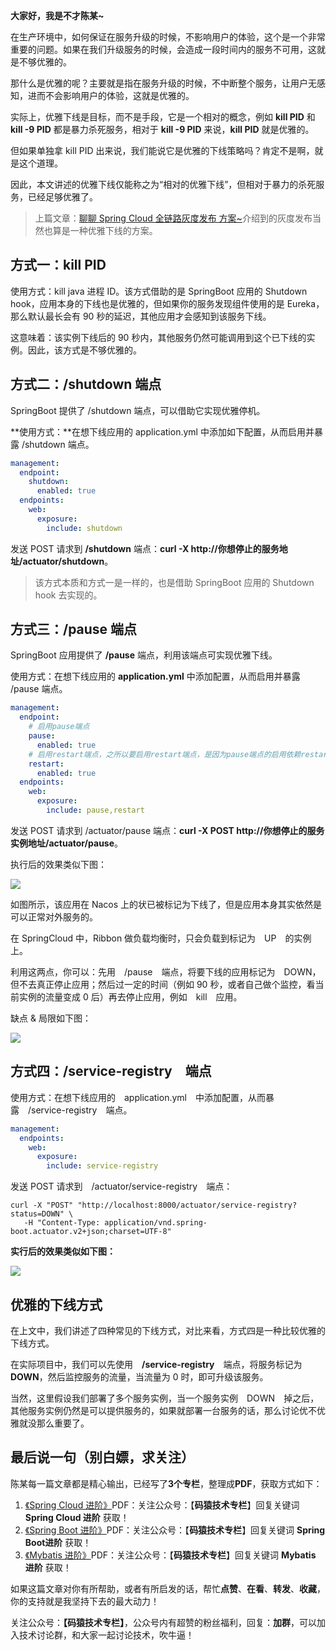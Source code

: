 **大家好，我是不才陈某~**

在生产环境中，如何保证在服务升级的时候，不影响用户的体验，这个是一个非常重要的问题。如果在我们升级服务的时候，会造成一段时间内的服务不可用，这就是不够优雅的。

那什么是优雅的呢？主要就是指在服务升级的时候，不中断整个服务，让用户无感知，进而不会影响用户的体验，这就是优雅的。

实际上，优雅下线是目标，而不是手段，它是一个相对的概念，例如 **kill PID** 和 **kill -9 PID** 都是暴力杀死服务，相对于 **kill -9 PID** 来说，**kill PID** 就是优雅的。

但如果单独拿 kill PID 出来说，我们能说它是优雅的下线策略吗？肯定不是啊，就是这个道理。

因此，本文讲述的优雅下线仅能称之为“相对的优雅下线”，但相对于暴力的杀死服务，已经足够优雅了。

> 上篇文章：[聊聊 Spring Cloud 全链路灰度发布 方案~](https://mp.weixin.qq.com/s?__biz=MzU3MDAzNDg1MA==&mid=2247508403&idx=1&sn=be24819cfea40d8c76cc009fb8784e47&chksm=fcf77e7ecb80f768d59716a6af9e6161d994171f08966fbeb7fc0f5b6ac4f0ae5864ac6b781e&token=1010805510&lang=zh_CN#rd)介绍到的灰度发布当然也算是一种优雅下线的方案。



## **方式一：kill PID**

使用方式：kill java 进程 ID。该方式借助的是 SpringBoot 应用的 Shutdown hook，应用本身的下线也是优雅的，但如果你的服务发现组件使用的是 Eureka，那么默认最长会有 90 秒的延迟，其他应用才会感知到该服务下线。

这意味着：该实例下线后的 90 秒内，其他服务仍然可能调用到这个已下线的实例。因此，该方式是不够优雅的。



## **方式二：/shutdown 端点**



SpringBoot 提供了 /shutdown 端点，可以借助它实现优雅停机。



**使用方式：**在想下线应用的 application.yml 中添加如下配置，从而启用并暴露 /shutdown 端点。

```yaml
management:
  endpoint:
    shutdown:
      enabled: true
  endpoints:
    web:
      exposure:
        include: shutdown
```



发送 POST 请求到 **/shutdown** 端点：**curl -X http://你想停止的服务地址/actuator/shutdown**。

> 该方式本质和方式一是一样的，也是借助 SpringBoot 应用的 Shutdown hook 去实现的。



## **方式三：/pause 端点**



SpringBoot 应用提供了 **/pause** 端点，利用该端点可实现优雅下线。

使用方式：在想下线应用的 **application.yml** 中添加配置，从而启用并暴露 /pause 端点。

```yaml
management:
  endpoint:
    # 启用pause端点
    pause:
      enabled: true
    # 启用restart端点，之所以要启用restart端点，是因为pause端点的启用依赖restart端点的启用
    restart:
      enabled: true
  endpoints:
    web:
      exposure:
        include: pause,restart
```



发送 POST 请求到 /actuator/pause 端点：**curl -X POST http://你想停止的服务实例地址/actuator/pause**。

执行后的效果类似下图：

![](https://www.java-family.cn/BlogImage/%E4%BC%98%E9%9B%85%E4%B8%8B%E7%BA%BF/1.png)

如图所示，该应用在 Nacos 上的状已被标记为下线了，但是应用本身其实依然是可以正常对外服务的。



在 SpringCloud 中，Ribbon 做负载均衡时，只会负载到标记为　UP　的实例上。

利用这两点，你可以：先用　/pause　端点，将要下线的应用标记为　DOWN，但不去真正停止应用；然后过一定的时间（例如 90 秒，或者自己做个监控，看当前实例的流量变成 0 后）再去停止应用，例如　kill　应用。

缺点 & 局限如下图：

![](https://www.java-family.cn/BlogImage/%E4%BC%98%E9%9B%85%E4%B8%8B%E7%BA%BF/2.png)

## **方式四：/service-registry　端点** 



使用方式：在想下线应用的　application.yml　中添加配置，从而暴露　/service-registry　端点。

```yaml
management:
  endpoints:
    web:
      exposure:
        include: service-registry
```



发送 POST 请求到　/actuator/service-registry　端点：

```shell
curl -X "POST" "http://localhost:8000/actuator/service-registry?status=DOWN" \
   -H "Content-Type: application/vnd.spring-boot.actuator.v2+json;charset=UTF-8"
```



**实行后的效果类似如下图：**

![](https://www.java-family.cn/BlogImage/%E4%BC%98%E9%9B%85%E4%B8%8B%E7%BA%BF/1.png)



## **优雅的下线方式**

在上文中，我们讲述了四种常见的下线方式，对比来看，方式四是一种比较优雅的下线方式。

在实际项目中，我们可以先使用　**/service-registry**　端点，将服务标记为　**DOWN**，然后监控服务的流量，当流量为 0 时，即可升级该服务。

当然，这里假设我们部署了多个服务实例，当一个服务实例　DOWN　掉之后，其他服务实例仍然是可以提供服务的，如果就部署一台服务的话，那么讨论优不优雅就没那么重要了。

## 最后说一句（别白嫖，求关注）

陈某每一篇文章都是精心输出，已经写了**3个专栏**，整理成**PDF**，获取方式如下：

1. [《Spring Cloud 进阶》](https://mp.weixin.qq.com/mp/appmsgalbum?__biz=MzU3MDAzNDg1MA==&action=getalbum&album_id=2042874937312346114#wechat_redirect)PDF：关注公众号：【**码猿技术专栏**】回复关键词 **Spring Cloud 进阶** 获取！
2. [《Spring Boot 进阶》](https://mp.weixin.qq.com/mp/appmsgalbum?__biz=MzU3MDAzNDg1MA==&action=getalbum&album_id=1532834475389288449#wechat_redirect)PDF：关注公众号：【**码猿技术专栏**】回复关键词 **Spring Boot进阶** 获取！
3. [《Mybatis 进阶》](https://mp.weixin.qq.com/mp/appmsgalbum?__biz=MzU3MDAzNDg1MA==&action=getalbum&album_id=1500819225232343046#wechat_redirect)PDF：关注公众号：【**码猿技术专栏**】回复关键词 **Mybatis 进阶** 获取！

如果这篇文章对你有所帮助，或者有所启发的话，帮忙**点赞**、**在看**、**转发**、**收藏**，你的支持就是我坚持下去的最大动力！

关注公众号：**【码猿技术专栏】**，公众号内有超赞的粉丝福利，回复：**加群**，可以加入技术讨论群，和大家一起讨论技术，吹牛逼！
